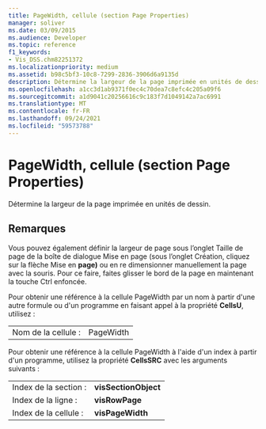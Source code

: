 ```yaml
---
title: PageWidth, cellule (section Page Properties)
manager: soliver
ms.date: 03/09/2015
ms.audience: Developer
ms.topic: reference
f1_keywords:
- Vis_DSS.chm82251372
ms.localizationpriority: medium
ms.assetid: b98c5bf3-10c8-7299-2836-3906d6a9135d
description: Détermine la largeur de la page imprimée en unités de dessin.
ms.openlocfilehash: a1cc3d1ab9371f0ec4c70dea7c8efc4c205a09f6
ms.sourcegitcommit: a1d9041c20256616c9c183f7d1049142a7ac6991
ms.translationtype: MT
ms.contentlocale: fr-FR
ms.lasthandoff: 09/24/2021
ms.locfileid: "59573788"
---
```

# <a name="pagewidth-cell-page-properties-section"></a>PageWidth, cellule (section Page Properties)

Détermine la largeur de la page imprimée en unités de dessin.
  
## <a name="remarks"></a>Remarques

Vous pouvez également définir la largeur de  page sous l’onglet  Taille de page de la boîte de dialogue Mise en page (sous l’onglet Création, cliquez sur la flèche Mise en **page)** ou en re dimensionner manuellement la page avec la souris.  Pour ce faire, faites glisser le bord de la page en maintenant la touche Ctrl enfoncée. 
  
Pour obtenir une référence à la cellule PageWidth par un nom à partir d'une autre formule ou d'un programme en faisant appel à la propriété **CellsU**, utilisez : 
  
|||
|:-----|:-----|
|Nom de la cellule :  <br/> |PageWidth  <br/> |
   
Pour obtenir une référence à la cellule PageWidth à l'aide d'un index à partir d'un programme, utilisez la propriété **CellsSRC** avec les arguments suivants : 
  
|||
|:-----|:-----|
|Index de la section :  <br/> |**visSectionObject** <br/> |
|Index de la ligne :  <br/> |**visRowPage** <br/> |
|Index de la cellule :  <br/> |**visPageWidth** <br/> |
   

